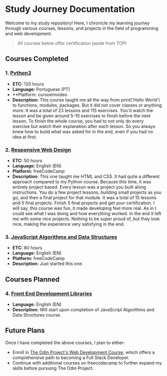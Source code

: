 # Study Journey Documentation

Welcome to my study repository! Here, I chronicle my learning journey through various courses, lessons, and projects in the field of programming and web development.
>All courses below offer certification (aside from TOP)

## Courses Completed

### 1. [Python3](https://www.cursoemvideo.com/curso/python-3-mundo-1/)
- **ETC:** 120 hours
- **Language:** Portuguese (PT)
- **Platform: cursoemvideo
- **Description:** This course taught me all the way from print('Hello World') to functions, modules, packages. But it did not cover classes or anything more. It was a total of 23 lessons and 115 exercises. You'd watch the lesson and be given around 5-10 exercises to finish before the next lesson. To finish the whole course, you had to not only do every exercise but watch their explanation after each lesson. So you always knew how to build what was asked for in the end, even if you had no idea at first.

### 2. [Responsive Web Design](https://www.freecodecamp.org/learn/2022/responsive-web-design/)
- **ETC:** 50 hours
- **Language:** English (EN)
- **Platform:** freeCodeCamp
- **Description:** This one taught me HTML and CSS. It had quite a different approach compared to my Python course. Because this time, it was entirely project based. Every lesson was a project you built along instructions. You do a few project lessons, building small projects as you go, and then a final project for that module. It was a total of 15 lessons and 5 final projects. Finish 5 final projects and get your certification. I will say, this course was fun, it made developing feel more real. As in I could see what I was doing and how everything worked. In the end it left me with some nice projects. Nothing to be super proud of, but they look nice, making the experience very satisfying in the end.

### 3. [JavaScript Algorithms and Data Structures](https://www.freecodecamp.org/learn/javascript-algorithms-and-data-structures-v8/)
- **ETC:** 80 hours
- **Language:** English (EN)
- **Platform:** freeCodeCamp
- **Description:** Just started this one.

## Courses Planned

### 4. [Front End Development Libraries](https://www.freecodecamp.org/learn/front-end-development-libraries/)
- **Language:** English (EN)
- **Description:** Will start upon completion of JavaScript Algorithms and Data Structures course.

## Future Plans

Once I have completed the above courses, I plan to either:

- Enroll in [The Odin Project's Web Development Course](https://www.theodinproject.com/paths), which offers a comprehensive path to becoming a Full Stack Developer.
- Continue with additional courses on freecodecamp to further expand my skills before pursuing The Odin Project.
